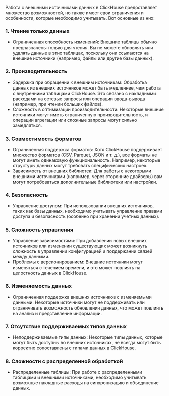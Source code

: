 Работа с внешними источниками данных в ClickHouse предоставляет множество возможностей, но также имеет свои ограничения и особенности, которые необходимо учитывать. Вот основные из них:

### 1. Чтение только данных
- Ограниченная способность изменений: Внешние таблицы обычно предназначены только для чтения. Вы не можете обновлять или удалять данные в этих таблицах, поскольку они ссылаются на внешние источники (например, файлы или другие базы данных).

### 2. Производительность
- Задержка при обращении к внешним источникам: Обработка данных из внешних источников может быть медленнее, чем работа с внутренними таблицами ClickHouse. Это связано с накладными расходами на сетевые запросы или операции ввода-вывода (например, при чтении больших файлов).
- Сложность в оптимизации производительности: Некоторые внешние источники могут иметь ограниченную производительность, и операции агрегации или сложные запросы могут сильно замедляться.

### 3. Совместимость форматов
- Ограниченная поддержка форматов: Хотя ClickHouse поддерживает множество форматов (CSV, Parquet, JSON и т. д.), все форматы не могут иметь одинаковую функциональность. Например, некоторые структуры данных могут требовать специфических настроек.
- Зависимость от внешних библиотек: Для работы с некоторыми внешними источниками (например, через сторонние драйверы) вам могут потребоваться дополнительные библиотеки или настройки.

### 4. Безопасность
- Управление доступом: При использовании внешних источников, таких как базы данных, необходимо учитывать управление правами доступа и безопасность (особенно при хранении учетных данных).

### 5. Сложность управления
- Управление зависимостями: При добавлении новых внешних источников или изменении существующих может возникнуть сложность в управлении конфигурацией и поддержании связей между данными.
- Проблемы с версионированием: Внешние источники могут изменяться с течением времени, и это может повлиять на целостность данных в ClickHouse.

### 6. Изменяемость данных
- Ограниченная поддержка внешних источников с изменяемыми данными: Некоторые источники могут не поддерживать или ограничивать возможность обновления данных, что может повлиять на анализ и представление информации.

### 7. Отсутствие поддерживаемых типов данных
- Неподдерживаемые типы данных: Некоторые типы данных, которые могут быть доступны во внешних источниках, не всегда могут быть корректно сопоставлены с типами данных в ClickHouse.

### 8. Сложности с распределенной обработкой
- Распределенные таблицы: При работе с распределенными таблицами и внешними источниками, необходимо учитывать возможные накладные расходы на синхронизацию и объединение данных.

